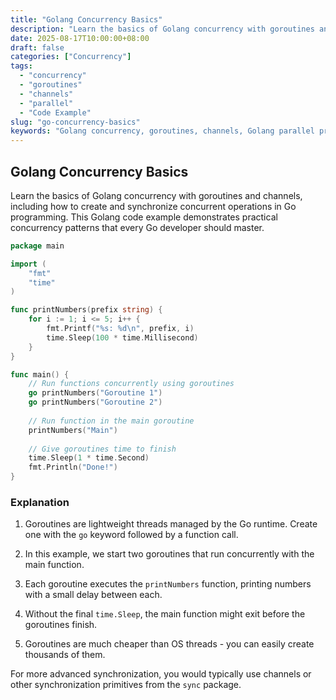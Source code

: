 ```yaml
---
title: "Golang Concurrency Basics"
description: "Learn the basics of Golang concurrency with goroutines and channels, including how to create and synchronize concurrent operations in Go programming."
date: 2025-08-17T10:00:00+08:00
draft: false
categories: ["Concurrency"]
tags: 
  - "concurrency"
  - "goroutines"
  - "channels"
  - "parallel"
  - "Code Example"
slug: "go-concurrency-basics"
keywords: "Golang concurrency, goroutines, channels, Golang parallel processing, concurrent programming in Go, Go concurrency patterns"
---
```


## Golang Concurrency Basics

Learn the basics of Golang concurrency with goroutines and channels, including how to create and synchronize concurrent operations in Go programming. This Golang code example demonstrates practical concurrency patterns that every Go developer should master.

```go
package main

import (
    "fmt"
    "time"
)

func printNumbers(prefix string) {
    for i := 1; i <= 5; i++ {
        fmt.Printf("%s: %d\n", prefix, i)
        time.Sleep(100 * time.Millisecond)
    }
}

func main() {
    // Run functions concurrently using goroutines
    go printNumbers("Goroutine 1")
    go printNumbers("Goroutine 2")
    
    // Run function in the main goroutine
    printNumbers("Main")
    
    // Give goroutines time to finish
    time.Sleep(1 * time.Second)
    fmt.Println("Done!")
}
```

### Explanation

1. Goroutines are lightweight threads managed by the Go runtime. Create one with the `go` keyword followed by a function call.

2. In this example, we start two goroutines that run concurrently with the main function.

3. Each goroutine executes the `printNumbers` function, printing numbers with a small delay between each.

4. Without the final `time.Sleep`, the main function might exit before the goroutines finish.

5. Goroutines are much cheaper than OS threads - you can easily create thousands of them.

For more advanced synchronization, you would typically use channels or other synchronization primitives from the `sync` package.